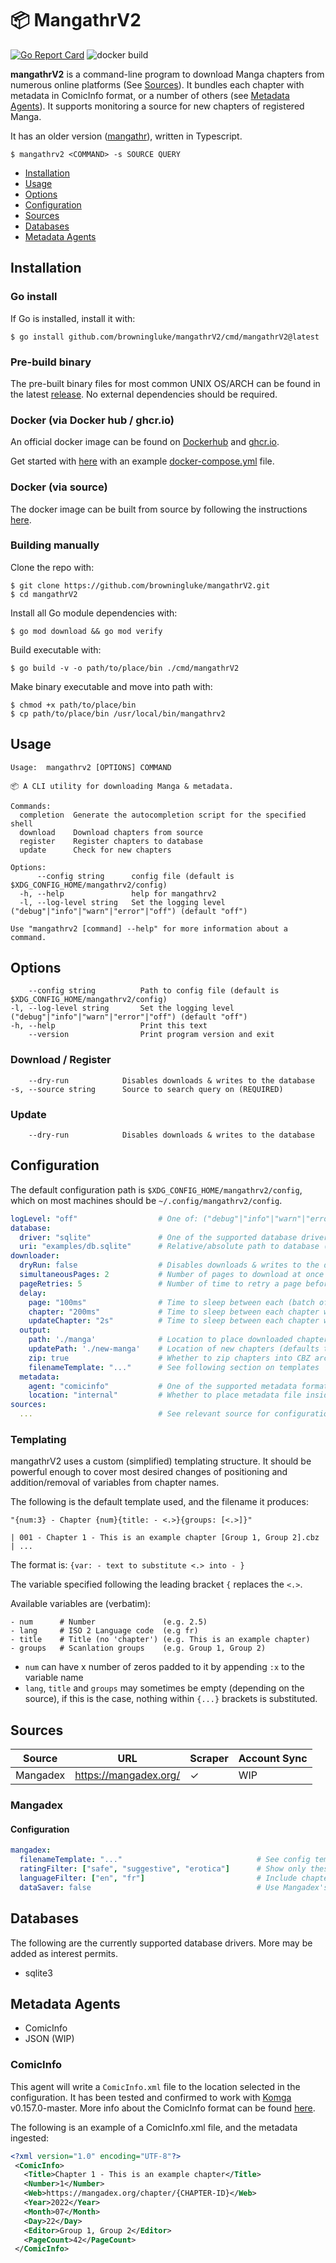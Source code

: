 # 📦 MangathrV2
[![Go Report Card](https://goreportcard.com/badge/github.com/browningluke/mangathrV2)](https://goreportcard.com/report/github.com/browningluke/mangathrV2)
![docker build](https://github.com/browningluke/mangathrV2/actions/workflows/docker-publish.yml/badge.svg)

**mangathrV2** is a command-line program to download Manga chapters from numerous online platforms (See [Sources](#sources)). It bundles each chapter with metadata in ComicInfo format, or a number of others (see [Metadata Agents](#metadata-agents)). It supports monitoring a source for new chapters of registered Manga.

It has an older version ([mangathr](https://github.com/browningluke/mangathr)), written in Typescript.

```
$ mangathrv2 <COMMAND> -s SOURCE QUERY
```

- [Installation](#installation)
- [Usage](#usage)
- [Options](#options)
- [Configuration](#configuration)
- [Sources](#sources)
- [Databases](#databases)
- [Metadata Agents](#metadata-agents)

## Installation

### Go install

If Go is installed, install it with:
```
$ go install github.com/browningluke/mangathrV2/cmd/mangathrV2@latest
```

### Pre-build binary

The pre-built binary files for most common UNIX OS/ARCH can be found in the latest [release](https://github.com/browningluke/mangathrV2/releases). No external dependencies should be required.

### Docker (via Docker hub / ghcr.io)

An official docker image can be found on [Dockerhub](https://hub.docker.com/r/browningluke/mangathrv2) and [ghcr.io](https://github.com/browningluke/mangathrV2/pkgs/container/mangathrv2).

Get started with [here](docker/production/README.md) with an example [docker-compose.yml](docker/production/docker-compose.yml) file.

### Docker (via source)

The docker image can be built from source by following the instructions [here](docker/build/README.md).

### Building manually

Clone the repo with:
```
$ git clone https://github.com/browningluke/mangathrV2.git
$ cd mangathrV2
```

Install all Go module dependencies with:
```
$ go mod download && go mod verify
```

Build executable with:
```
$ go build -v -o path/to/place/bin ./cmd/mangathrV2
```

Make binary executable and move into path with:
```
$ chmod +x path/to/place/bin
$ cp path/to/place/bin /usr/local/bin/mangathrv2
```

## Usage

```
Usage:  mangathrv2 [OPTIONS] COMMAND

📦 A CLI utility for downloading Manga & metadata.

Commands:
  completion  Generate the autocompletion script for the specified shell
  download    Download chapters from source
  register    Register chapters to database
  update      Check for new chapters

Options:
      --config string      config file (default is $XDG_CONFIG_HOME/mangathrv2/config)
  -h, --help               help for mangathrv2
  -l, --log-level string   Set the logging level ("debug"|"info"|"warn"|"error"|"off") (default "off")

Use "mangathrv2 [command] --help" for more information about a command.
```

## Options

```
    --config string          Path to config file (default is $XDG_CONFIG_HOME/mangathrv2/config)
-l, --log-level string       Set the logging level ("debug"|"info"|"warn"|"error"|"off") (default "off")
-h, --help                   Print this text
    --version                Print program version and exit
```

### Download / Register

```
    --dry-run            Disables downloads & writes to the database
-s, --source string      Source to search query on (REQUIRED)
```

### Update

```
    --dry-run            Disables downloads & writes to the database
```

## Configuration

The default configuration path is `$XDG_CONFIG_HOME/mangathrv2/config`, which on most machines should be `~/.config/mangathrv2/config`.

```yaml
logLevel: "off"                  # One of: ("debug"|"info"|"warn"|"error"|"off") 
database:
  driver: "sqlite"               # One of the supported database drivers
  uri: "examples/db.sqlite"      # Relative/absolute path to database (or URI for non-file dbs)
downloader:
  dryRun: false                  # Disables downloads & writes to the database
  simultaneousPages: 2           # Number of pages to download at once
  pageRetries: 5                 # Number of time to retry a page before failing
  delay:
    page: "100ms"                # Time to sleep between each (batch of) page(s)
    chapter: "200ms"             # Time to sleep between each chapter when downloading
    updateChapter: "2s"          # Time to sleep between each chapter when checking for updates
  output:
    path: './manga'              # Location to place downloaded chapters
    updatePath: './new-manga'    # Location of new chapters (defaults to value of path)
    zip: true                    # Whether to zip chapters into CBZ archives
    filenameTemplate: "..."      # See following section on templates
  metadata:
    agent: "comicinfo"           # One of the supported metadata formats 
    location: "internal"         # Whether to place metadata file inside or next to archive
sources:
  ...                            # See relevant source for configuration options
```


### Templating

mangathrV2 uses a custom (simplified) templating structure. It should be powerful enough to cover most desired changes of positioning and addition/removal of variables from chapter names.

The following is the default template used, and the filename it produces:
```
"{num:3} - Chapter {num}{title: - <.>}{groups: [<.>]}"

| 001 - Chapter 1 - This is an example chapter [Group 1, Group 2].cbz
| ...
```

The format is: `{var: - text to substitute <.> into - } `

The variable specified following the leading bracket `{` replaces the `<.>`.

Available variables are (verbatim):
```
- num      # Number               (e.g. 2.5)
- lang     # ISO 2 Language code  (e.g fr)
- title    # Title (no 'chapter') (e.g. This is an example chapter)
- groups   # Scanlation groups    (e.g. Group 1, Group 2)
```

- `num` can have x number of zeros padded to it by appending `:x` to the variable name
- `lang`, `title` and `groups` may sometimes be empty (depending on the source), if this is the case, nothing within `{...}` brackets is substituted.





## Sources

| Source   | URL                   | Scraper | Account Sync |
|----------|-----------------------|---------|--------------|
| Mangadex | https://mangadex.org/ |    ✓    |     WIP      |


### Mangadex

#### Configuration

```yaml
mangadex:
  filenameTemplate: "..."                              # See config template section (overrides global template)
  ratingFilter: ["safe", "suggestive", "erotica"]      # Show only these ratings when searching
  languageFilter: ["en", "fr"]                         # Include chapters with these languages
  dataSaver: false                                     # Use Mangadex's 'data saver' page size
```

## Databases

The following are the currently supported database drivers. More may be added as interest permits.

- sqlite3

## Metadata Agents

- ComicInfo
- JSON (WIP)

### ComicInfo

This agent will write a `ComicInfo.xml` file to the location selected in the configuration. It has been tested and confirmed to work with [Komga](https://github.com/gotson/komga) v0.157.0-master. More info about the ComicInfo format can be found [here](https://github.com/anansi-project/comicinfo).

The following is an example of a ComicInfo.xml file, and the metadata ingested:

```xml
<?xml version="1.0" encoding="UTF-8"?>
 <ComicInfo>
   <Title>Chapter 1 - This is an example chapter</Title>
   <Number>1</Number>
   <Web>https://mangadex.org/chapter/{CHAPTER-ID}</Web>
   <Year>2022</Year>
   <Month>07</Month>
   <Day>22</Day>
   <Editor>Group 1, Group 2</Editor>
   <PageCount>42</PageCount>
 </ComicInfo>
```

